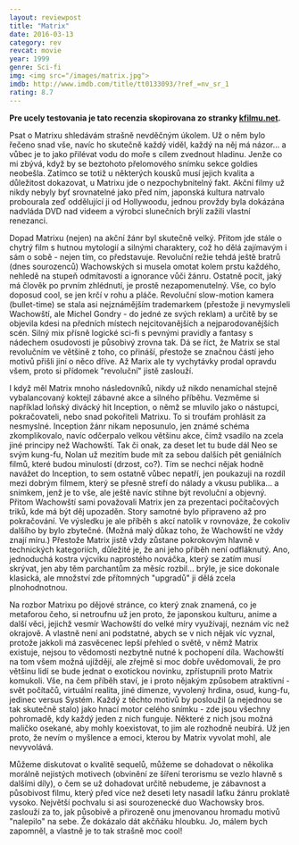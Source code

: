 ```yaml
---
layout: reviewpost
title: "Matrix"
date: 2016-03-13
category: rev
revcat: movie
year: 1999
genre: Sci-fi
img: <img src="/images/matrix.jpg">
imdb: http://www.imdb.com/title/tt0133093/?ref_=nv_sr_1
rating: 8.7
---
```

**Pre ucely testovania je tato recenzia skopirovana zo stranky [kfilmu.net](http://www.kfilmu.net/filmy.php?sekce=goldies&film=matrix).**


Psat o Matrixu shledávám strašně nevděčným úkolem. Už o něm bylo řečeno snad vše, navíc ho skutečně každý viděl, každý na něj má názor... a vůbec je to jako přilévat vodu do moře s cílem zvednout hladinu. Jenže co mi zbývá, když by se beztohoto přelomového snímku sekce goldies neobešla. Zatímco se totiž u některých kousků musí jejich kvalita a důležitost dokazovat, u Matrixu jde o nezpochybnitelný fakt. Akční filmy už nikdy nebyly byť srovnatelné jako před ním, japonská kultura natrvalo probourala zeď oddělující ji od Hollywoodu, jednou provždy byla dokázána nadvláda DVD nad videem a výrobci slunečních brýlí zažili vlastní renezanci. 

Dopad Matrixu (nejen) na akční žánr byl skutečně velký. Přitom jde stále o chytrý film s hutnou mytologií a silnými charaktery, což ho dělá zajímavým i sám o sobě - nejen tím, co představuje. Revoluční režie tehdá ještě bratrů (dnes sourozenců) Wachowských si musela omotat kolem prstu každého, nehledě na stupeň odmítavosti a ignorance vůči žánru. Ostatně pocit, jaký má člověk po prvním zhlédnutí, je prostě nezapomenutelný. Vše, co bylo doposud cool, se jen krčí v rohu a pláče. Revoluční slow-motion kamera (bullet-time) se stala asi nejznámějším trademarkem (přestože ji nevymysleli Wachowští, ale Michel Gondry - do jedné ze svých reklam) a určitě by se objevila kdesi na předních místech nejcitovanějších a nejparodovanějších scén. Silný mix přísně logické sci-fi s pevnými pravidly a fantasy s nádechem osudovosti je působivý zrovna tak. 
Dá se říct, že Matrix se stal revolučním ve většině z toho, co přináší, přestože se značnou částí jeho motivů přišli jiní o něco dříve. Až Marix ale ty vychytávky prodal opravdu všem, proto si přídomek "revoluční" jistě zaslouží. 

I když měl Matrix mnoho následovníků, nikdy už nikdo nenamíchal stejně vybalancovaný koktejl zábavné akce a silného příběhu. Vezměme si například loňský divácký hit Inception, o němž se mluvilo jako o nástupci, pokračovateli, nebo snad pokořiteli Matrixu. To si troufám prohlásit za nesmyslné. Inception žánr nikam neposunulo, jen známé schéma zkomplikovalo, navíc odčerpalo velkou většinu akce, čímž vsadilo na zcela jiné principy než Wachowští. Tak či onak, za deset let tu bude dál Neo se svým kung-fu, Nolan už mezitím bude mít za sebou dalších pět geniálních filmů, které budou minulostí (drzost, co?). Tím se nechci nějak hodně navážet do Inception, to sem ostatně vůbec nepatří, jen poukazuji na rozdíl mezi dobrým filmem, který se přesně strefí do nálady a vkusu publika... a snímkem, jenž je to vše, ale ještě navíc stihne být revoluční a objevný. 
Přitom Wachowští sami považovali Matrix jen za prezentaci počítačových triků, kde má být děj upozaděn. Story samotné bylo připraveno až pro pokračování. Ve výsledku je ale příběh s akcí natolik v rovnováze, že cokoliv dalšího by bylo zbytečné. (Možná malý důkaz toho, že Wachowští ne vždy znají míru.) Přestože Matrix jistě vždy zůstane pokrokovým hlavně v technických kategoriích, důležité je, že ani jeho příběh není odfláknutý. Ano, jednoduchá kostra výcviku naprostého nováčka, který se zatím musí skrývat, jen aby těm parchantům za měsíc rozbil... brýle, je sice dokonale klasická, ale množství zde přítomných "upgradů" ji dělá zcela plnohodnotnou.

Na rozbor Matrixu po dějové stránce, co který znak znamená, co je metaforou čeho, si netroufnu už jen proto, že japonskou kulturu, anime a další věci, jejichž vesmír Wachowští do velké míry využívají, neznám víc než okrajově. A vlastně není ani podstatné, abych se v nich nějak víc vyznal, protože jakkoli má zasvěcenec lepší přehled o světě, v němž Matrix existuje, nejsou to vědomosti nezbytně nutné k pochopení díla. 
Wachowští na tom všem možná ujíždějí, ale zřejmě si moc dobře uvědomovali, že pro většinu lidí se bude jednat o exotickou novinku, zpřístupnili proto Matrix komukoli.
Vše, na čem příběh staví, je i proto nějakým způsobem atraktivní - svět počítačů, virtuální realita, jiné dimenze, vyvolený hrdina, osud, kung-fu, jedinec versus Systém. Každý z těchto motivů by posloužil (a nejednou se tak skutečně stalo) jako hnací motor celého snímku - zde jsou všechny pohromadě, kdy každý jeden z nich funguje. Některé z nich jsou možná maličko osekané, aby mohly koexistovat, to jim ale rozhodně neubírá. Už jen proto, že nevím o myšlence a emoci, kterou by Matrix vyvolat mohl, ale nevyvolává.

Můžeme diskutovat o kvalitě sequelů, můžeme se dohadovat o několika morálně nejistých motivech (obvinění ze šíření terorismu se vezlo hlavně s dalšími díly), o čem se už dohadovat určitě nebudeme, je zábavnost a působivost filmu, který před více než deseti lety nasadil laťku žánru proklatě vysoko.
Největší pochvalu si asi sourozenecké duo Wachowsky bros. zaslouží za to, jak působivě a přirozeně onu jmenovanou hromadu motivů "nalepilo" na sebe. Že dokázalo dát akčňáku hloubku. Jo, málem bych zapomněl, a vlastně je to tak strašně moc cool!